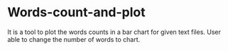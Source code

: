 # Words-count-and-plot
It is a tool to plot the words counts in a bar chart for given text files. User able to change the number of words to chart. 

